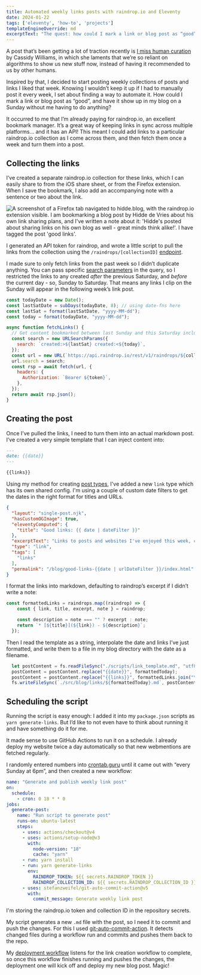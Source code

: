 ```yaml
---
title: Automated weekly links posts with raindrop.io and Eleventy
date: 2024-01-22
tags: ['eleventy', 'how-to', 'projects']
templateEngineOverride: md
excerptText: "The quest: how could I mark a link or blog post as “good”, and have it show up in my blog on a Sunday without me having to do anything?"
---
```


A post that’s been getting a lot of traction recently is [I miss human curation](https://blog.cassidoo.co/post/human-curation/) by Cassidy Williams, in which she laments that we’re so reliant on algorithms to show us new stuff now, instead of having it recommended to us by other humans. 

Inspired by that, I decided to start posting weekly collections of posts and links I liked that week. Knowing I wouldn’t keep it up if I had to manually post it every week, I set about finding a way to automate it. How could I mark a link or blog post as “good”, and have it show up in my blog on a Sunday without me having to do anything?

It occurred to me that I’m already paying for raindrop.io, an excellent bookmark manager. It’s a great way of keeping links in sync across multiple platforms... and it has an API! This meant I could add links to a particular raindrop.io collection as I come across them, and then fetch them once a week and turn them into a post. 

## Collecting the links
I’ve created a separate raindrop.io collection for these links, which I can easily share to from the iOS share sheet, or from the Firefox extension. When I save the bookmark, I also add an accompanying note with a sentence or two about the link.

![A screenshot of a Firefox tab navigated to hidde.blog, with the raindrop.io extension visible. I am bookmarking a blog post by Hidde de Vries about his own link sharing plans, and I've written a note about it: 'Hidde's posted about sharing links on his own blog as well - great minds think alike!'. I have tagged the post 'good links'.](/img/blog/raindrop-bookmark.png)

I generated an API token for raindrop, and wrote a little script to pull the links from the collection using the `/raindrops/[collectionID]` [endpoint](https://developer.raindrop.io/v1/raindrops/multiple). 

I made sure to only fetch links from the past week so I didn’t duplicate anything. You can pass specific [search parameters](https://help.raindrop.io/using-search/#operators) in the query, so I restricted the links to any created *after* the previous Saturday, and *before* the current day - so, Sunday to Saturday. That means any links I clip on the Sunday will appear in the following week’s link post. 

```js
const todayDate = new Date();
const lastSatDate = subDays(todayDate, 8); // using date-fns here
const lastSat = format(lastSatDate, "yyyy-MM-dd");
const today = format(todayDate, "yyyy-MM-dd");

async function fetchLinks() {
  // Get content bookmarked between last Sunday and this Saturday inclusive
  const search = new URLSearchParams({
    search: `created:>${lastSat} created:<${today}`,
  });
  const url = new URL(`https://api.raindrop.io/rest/v1/raindrops/${collectionId}`);
  url.search = search;
  const rsp = await fetch(url, {
    headers: {
      Authorization: `Bearer ${token}`,
    },
  });
  return await rsp.json();
}
```

## Creating the post
Once I’ve pulled the links, I need to turn them into an actual markdown post. I’ve created a very simple template that I can inject content into:

```md
---
date: {{date}}
---

{{links}}
```
Using my method for creating [post types](/blog/building-post-types-and-category-rss-feeds-in-eleventy/), I've added a new `link` type which has its own shared config. I'm using a couple of custom date filters to get the dates in the right format for titles and URLs. 

```json
{
  "layout": "single-post.njk",
  "hasCustomOGImage": true,
  "eleventyComputed": {
    "title": "Good links: {{ date | dateFilter }}"
  },
  "excerptText": "Links to posts and websites I've enjoyed this week, curated and automated.",
  "type": "link",
  "tags": [
    "links"
  ],
  "permalink": "/blog/good-links-{{date | urlDateFilter }}/index.html"
}
```

I format the links into markdown, defaulting to raindrop’s excerpt if I didn’t write a note:
```js
const formattedLinks = raindrops.map((raindrop) => {
    const { link, title, excerpt, note } = raindrop;

    const description = note === "" ? excerpt : note;
    return `* [${title}](${link}) - ${description}`;
  });
```

Then I read the template as a string, interpolate the date and links I’ve just formatted, and write them to a file in my blog directory with the date as a filename.

```js
  let postContent = fs.readFileSync("./scripts/link_template.md", "utf8");
  postContent = postContent.replace("{{date}}", formattedToday);
  postContent = postContent.replace("{{links}}", formattedLinks.join("\n"));
  fs.writeFileSync(`./src/blog/links/${formattedToday}.md`, postContent);
```

## Scheduling the script
Running the script is easy enough: I added it into my `package.json` scripts as `yarn generate-links`. But I’d like to not even have to think about running it and have something do it for me.

It made sense to use GitHub Actions to run it on a schedule. I already deploy my website twice a day automatically so that new webmentions are fetched regularly. 

I randomly entered numbers into [crontab.guru](https://crontab.guru/) until it came out with “every Sunday at 6pm”, and then created a new workflow:

```yaml
name: "Generate and publish weekly link post"
on:
  schedule:
    - cron: 0 18 * * 0
jobs:
  generate-post:
    name: "Run script to generate post"
    runs-on: ubuntu-latest
    steps:
      - uses: actions/checkout@v4
      - uses: actions/setup-node@v3
        with:
          node-version: "18"
          cache: "yarn"
      - run: yarn install
      - run: yarn generate-links
        env:
          RAINDROP_TOKEN: ${{ secrets.RAINDROP_TOKEN }}
          RAINDROP_COLLECTION_ID: ${{ secrets.RAINDROP_COLLECTION_ID }}
      - uses: stefanzweifel/git-auto-commit-action@v5
        with:
          commit_message: Generate weekly link post
```
I'm storing the raindrop.io token and collection ID in the repository secrets. 

My script generates a new `.md` file with the post, so I need it to commit and push the changes. For this I used [git-auto-commit-action](https://github.com/stefanzweifel/git-auto-commit-action). It detects changed files during a workflow run and commits and pushes them back to the repo.

My [deployment workflow](https://github.com/sophiekoonin/localghost/blob/main/.github/workflows/deploy-neocities.yml) listens for the link creation workflow to complete, so once this workflow finishes running and pushes the changes, the deployment one will kick off and deploy my new blog post. Magic! 
